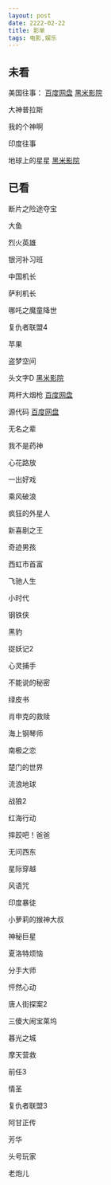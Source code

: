 ```yaml
---
layout: post
date: 2222-02-22
title: 影单
tags: 电影,娱乐
---
```


## 未看

美国往事：
[百度网盘](https://pan.baidu.com/play/video#/video?path=%2F我的资源%2F美国往事加长版.mkv&t=-1)
[黑米影院](https://www.tv432.com/fanzuipian/meiguowangshi_daoyanjianjiban_/play-0-0.html)

大神普拉斯

我的个神啊

印度往事

地球上的星星
[黑米影院](https://www.tv432.com/juqingpian/diqiushangdexingxing/play-0-0.html)

## 已看

断片之险途夺宝

大鱼

烈火英雄

银河补习班

中国机长

萨利机长

哪吒之魔童降世

复仇者联盟4

苹果

盗梦空间

头文字D
[黑米影院](https://www.tv432.com/juqingpian/touwenzid/play-0-0.html)

两杆大烟枪
[百度网盘](https://pan.baidu.com/play/video#/video?path=%2Fmovie%2F%E4%B8%A4%E6%9D%86%E5%A4%A7%E7%83%9F%E6%9E%AA.rmvb&t=-1)

源代码
[百度网盘](https://pan.baidu.com/play/video#/video?path=%2Fmovie%2F%E6%BA%90%E4%BB%A3%E7%A0%81.mp4&t=-1)

无名之辈

我不是药神

心花路放

一出好戏

乘风破浪

疯狂的外星人

新喜剧之王

奇迹男孩

西虹市首富

飞驰人生

小时代

钢铁侠

黑豹

捉妖记2

心灵捕手

不能说的秘密

绿皮书

肖申克的救赎

海上钢琴师

南极之恋

楚门的世界

流浪地球

战狼2

红海行动

摔跤吧！爸爸

无问西东

星际穿越

风语咒

印度暴徒

小萝莉的猴神大叔

神秘巨星

夏洛特烦恼

分手大师

怦然心动

唐人街探案2

三傻大闹宝莱坞

暮光之城

摩天营救

前任3

情圣

复仇者联盟3

阿甘正传

芳华

头号玩家

老炮儿